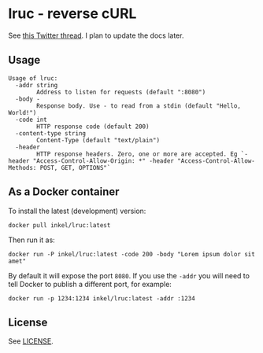 # lruc - reverse cURL
See [this Twitter thread](https://twitter.com/thorstenball/status/923890186479656960). I plan to update the docs later.

## Usage
```
Usage of lruc:
  -addr string
        Address to listen for requests (default ":8080")
  -body -
        Response body. Use - to read from a stdin (default "Hello, World!")
  -code int
        HTTP response code (default 200)
  -content-type string
        Content-Type (default "text/plain")
  -header
        HTTP response headers. Zero, one or more are accepted. Eg `-header "Access-Control-Allow-Origin: *" -header "Access-Control-Allow-Methods: POST, GET, OPTIONS"`
```

## As a Docker container
To install the latest (development) version:

```
docker pull inkel/lruc:latest
```

Then run it as:

```
docker run -P inkel/lruc:latest -code 200 -body "Lorem ipsum dolor sit amet"
```

By default it will expose the port `8080`. If you use the `-addr` you will need to tell Docker to publish a different port, for example:

```
docker run -p 1234:1234 inkel/lruc:latest -addr :1234
```

## License
See [LICENSE](LICENSE).

